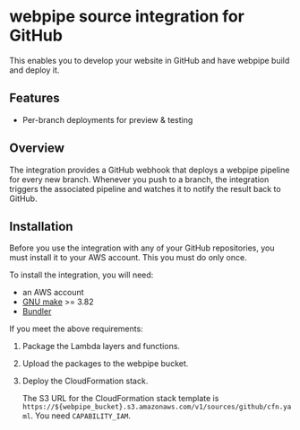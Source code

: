 webpipe source integration for GitHub
================================================================================

This enables you to develop your website in GitHub and have webpipe build and deploy it.


Features
--------------------------------------------------------------------------------

 -  Per-branch deployments for preview & testing


Overview
--------------------------------------------------------------------------------

The integration provides a GitHub webhook that deploys a webpipe pipeline for every new branch. Whenever you push to a branch, the integration triggers the associated pipeline and watches it to notify the result back to GitHub.


Installation
--------------------------------------------------------------------------------

Before you use the integration with any of your GitHub repositories, you must install it to your AWS account. This you must do only once.

To install the integration, you will need:

 -  an AWS account
 -  [GNU make](https://www.gnu.org/software/make/) >= 3.82
 -  [Bundler](https://bundler.io/)

If you meet the above requirements:

 1.  Package the Lambda layers and functions.

 2.  Upload the packages to the webpipe bucket.

 3.  Deploy the CloudFormation stack.

     The S3 URL for the CloudFormation stack template is `https://${webpipe_bucket}.s3.amazonaws.com/v1/sources/github/cfn.yaml`. You need `CAPABILITY_IAM`.

